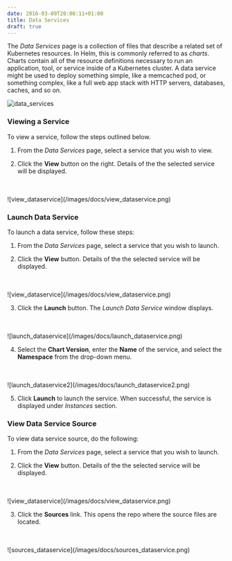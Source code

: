 ```yaml
---
date: 2016-03-09T20:08:11+01:00
title: Data Services
draft: true
---
```


The *Data Services* page is a collection of files that describe a related set of Kubernetes resources. In Helm, this is commonly referred to as *charts*. Charts contain all of the resource definitions necessary to run an application, tool, or service inside of a Kubernetes cluster. A data service might be used to deploy something simple, like a memcached pod, or something complex, like a full web app stack with HTTP servers, databases, caches, and so on.

![data_services](/images/docs/data_services.png)

### Viewing a Service

To view a service, follow the steps outlined below.

1. From the *Data Services* page, select a service that you wish to view.

2. Click the **View** button on the right. Details of the the selected service will be displayed.
<br />
<br />
    ![view_dataservice](/images/docs/view_dataservice.png)

### Launch Data Service

To launch a data service, follow these steps:

1. From the *Data Services* page, select a service that you wish to launch.

2. Click the **View** button. Details of the the selected service will be displayed.
<br />
<br />
    ![view_dataservice](/images/docs/view_dataservice.png)

3. Click the **Launch** button. The *Launch Data Service* window displays.
<br />
<br />
    ![launch_dataservice](/images/docs/launch_dataservice.png)

4. Select the **Chart Version**, enter the **Name** of the service, and select the **Namespace** from the drop-down menu.
<br />
<br />
    ![launch_dataservice2](/images/docs/launch_dataservice2.png)

5. Click **Launch** to launch the service. When successful, the service is displayed under *Instances* section.

### View Data Service Source

To view data service source, do the following:

1. From the *Data Services* page, select a service that you wish to launch.

2. Click the **View** button. Details of the the selected service will be displayed.
<br />
<br />
    ![view_dataservice](/images/docs/view_dataservice.png)

3. Click the **Sources** link. This opens the repo where the source files are located.
<br />
<br />
    ![sources_dataservice](/images/docs/sources_dataservice.png)
